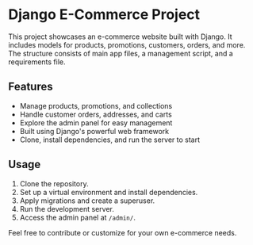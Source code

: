 # Django E-Commerce Project

This project showcases an e-commerce website built with Django. It includes models for products, promotions, customers, orders, and more. The structure consists of main app files, a management script, and a requirements file. 

## Features

- Manage products, promotions, and collections
- Handle customer orders, addresses, and carts
- Explore the admin panel for easy management
- Built using Django's powerful web framework
- Clone, install dependencies, and run the server to start

## Usage

1. Clone the repository.
2. Set up a virtual environment and install dependencies.
3. Apply migrations and create a superuser.
4. Run the development server.
5. Access the admin panel at `/admin/`.

Feel free to contribute or customize for your own e-commerce needs.


